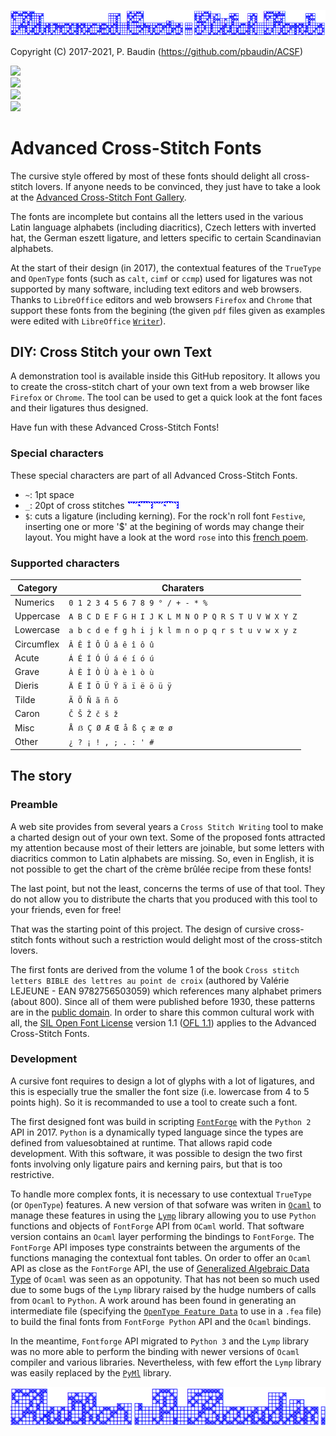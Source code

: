 <p>
    <img src="images/acsf.png">
</p>

Copyright (C) 2017-2021, P. Baudin (https://github.com/pbaudin/ACSF)

<p>
    <img src="https://img.shields.io/badge/Contains-2x_7_Avanced_Cross--Stitch_Fonts_and_a_demonstration_tool-green" /> </br>
    <img src="https://img.shields.io/badge/Font_License-SIL_Open_Font_License_1.1-green" /> </br>
    <img src="https://img.shields.io/badge/Tool_License-MIT-green" /> </br>
    <img src="https://img.shields.io/badge/Built_with-FontForge_and_Ocaml_libraries-green" />
</br>

# Advanced Cross-Stitch Fonts #

The cursive style offered by most of these fonts should delight all cross-stitch lovers. If anyone needs to be convinced, they just have to take a look at the [Advanced Cross-Stitch Font Gallery](examples/Advanced-Cross-Stitch-Font-Gallery.pdf).

The fonts are incomplete but contains all the letters used in the various Latin language alphabets (including diacritics), Czech letters with inverted hat, the German eszett ligature, and letters specific to certain Scandinavian alphabets.

At the start of their design (in 2017), the contextual features of the `TrueType` and `OpenType` fonts (such as `calt`, `cimf` or `ccmp`) used for ligatures was not supported by many software, including text editors and web browsers. Thanks to `LibreOffice` editors and web browsers `Firefox` and `Chrome` that support these fonts from the begining (the given `pdf` files given as examples were edited with `LibreOffice` [`Writer`](https://www.libreoffice.org/)).

## DIY: Cross Stitch your own Text ##

A demonstration tool is available inside this GitHub repository.
It allows you to create the cross-stitch chart of your own text from a web browser like `Firefox` or `Chrome`.
The tool can be used to get a quick look at the font faces and their ligatures thus designed.

Have fun with these Advanced Cross-Stitch Fonts!

### Special characters ###

These special characters are part of all Advanced Cross-Stitch Fonts.

- `~`: 1pt space
- `_`: 20pt of cross stitches  ![20pt](images/underscore.png)
- `$`: cuts a ligature (including kerning). For the rock'n roll font `Festive`, inserting one or more '$' at the begining of words may change their layout. You might have a look at the word `rose` into this [french poem](examples/Festive-La-Rose.pdf).

### Supported characters ###

Category | Charaters
---------|----------
Numerics | `0 1 2 3 4 5 6 7 8 9 ° / + - * %`
Uppercase | `A B C D E F G H I J K L M N O P Q R S T U V W X Y Z`
Lowercase | `a b c d e f g h i j k l m n o p q r s t u v w x y z`
Circumflex | `Â Ê Î Ô Û â ê î ô û`
Acute | `Á É Í Ó Ú á é í ó ú`
Grave | `À È Ì Ò Ù à è ì ò ù`
Dieris | `Ä Ë Ï Ö Ü Ÿ ä ï ë ö ü ÿ`
Tilde | `Ã Õ Ñ ã ñ õ`
Caron | `Č Š Ž č š ž`
Misc | `Å ẞ Ç Ø Æ Œ å ß ç æ œ ø`
Other | `¿ ? ¡ ! , ; . : ' #`

## The story ##

### Preamble ###

A web site provides from several years a `Cross Stitch Writing` tool to make a charted design out of your own text.
Some of the proposed fonts attracted my attention because most of their letters are joinable, but some letters with diacritics common to Latin alphabets are missing.
So, even in English, it is not possible to get the chart of the crème brûlée recipe from these fonts!

The last point, but not the least, concerns the terms of use of that tool.
They do not allow you to distribute the charts that you produced with this tool to your friends, even for free!

That was the starting point of this project.
The design of cursive cross-stitch fonts without such a restriction would delight most of the cross-stitch lovers.

The first fonts are derived from the volume 1 of the book `Cross stitch letters BIBLE des lettres au point de croix` (authored by Valérie LEJEUNE - EAN 9782756503059) which references many alphabet primers (about 800).
Since all of them were published before 1930, these patterns are in the [public domain](https://en.wikipedia.org/wiki/Public_domain).
In order to share this common cultural work with all, the [SIL Open Font License](https://scripts.sil.org/ofl) version 1.1 ([OFL 1.1](https://scripts.sil.org/OFL_web)) applies to the Advanced Cross-Stitch Fonts.


### Development ###

A cursive font requires to design a lot of glyphs with a lot of ligatures, and this is especially true the smaller the font size (i.e. lowercase from 4 to 5 points high).
So it is recommanded to use a tool to create such a font.

The first designed font was build in scripting [`FontForge`](https://fontforge.org/docs/scripting/python.html) with the `Python 2` API in 2017.
`Python` is a dynamically typed language since the types are defined from values ​​obtained at runtime.
That allows rapid code development.
With this software, it was possible to design the two first fonts involving only ligature pairs and kerning pairs, but that is too restrictive.

To handle more complex fonts, it is necessary to use contextual `TrueType` (or `OpenType`) features.
A new version of that sofware was writen in [`Ocaml`](https://ocaml.org/) to manage these features in using
the [`Lymp`](https://github.com/dbousque/lymp) library allowing you to use `Python` functions and objects of `FontForge` API from `OCaml` world.
That software version contains an `Ocaml` layer performing the bindings to `FontForge`.
The `FontForge` API imposes type constraints between the arguments of the functions managing the contextual font tables.
On order to offer an `Ocaml` API as close as the `FontForge` API, the use of [Generalized Algebraic Data Type](https://caml.inria.fr/pub/docs/manual-ocaml/gadts.html) of `Ocaml` was seen as an oppotunity.
That has not been so much used due to some bugs of the `Lymp` library raised by the hudge numbers of calls from `Ocaml` to `Python`.
A work around has been found in generating an intermediate file (specifying the [`OpenType Feature Data`](https://opentypecookbook.com/putting-it-together/) to use in a `.fea` file) to build the final fonts from `FontForge Python` API and the `Ocaml` bindings.

In the meantime, `Fontforge` API migrated to `Python 3` and the `Lymp` library was no more able to perform the binding with newer versions of `Ocaml` compiler and various libraries.
Nevertheless, with few effort the `Lymp` library was easily replaced by the [`PyMl`](https://github.com/thierry-martinez/pyml) library.

<p>
    <img src="images/author.png">
</p>
